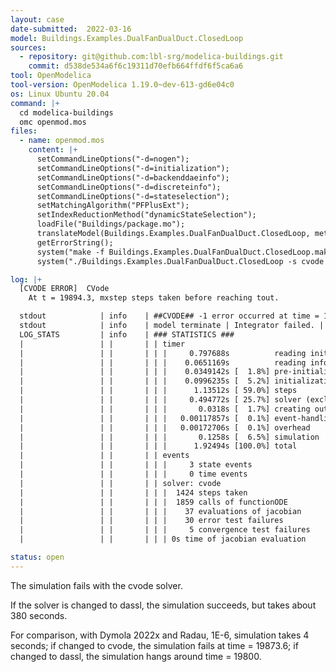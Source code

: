 ```yaml
---
layout: case
date-submitted:  2022-03-16
model: Buildings.Examples.DualFanDualDuct.ClosedLoop
sources:
  - repository: git@github.com:lbl-srg/modelica-buildings.git
    commit: d538de534a6f6c19311d70efb664ffdf6f5ca6a6
tool: OpenModelica
tool-version: OpenModelica 1.19.0~dev-613-gd6e04c0
os: Linux Ubuntu 20.04
command: |+
  cd modelica-buildings
  omc openmod.mos
files:
  - name: openmod.mos
    content: |+
      setCommandLineOptions("-d=nogen");
      setCommandLineOptions("-d=initialization");
      setCommandLineOptions("-d=backenddaeinfo");
      setCommandLineOptions("-d=discreteinfo");
      setCommandLineOptions("-d=stateselection");
      setMatchingAlgorithm("PFPlusExt");
      setIndexReductionMethod("dynamicStateSelection");
      loadFile("Buildings/package.mo");
      translateModel(Buildings.Examples.DualFanDualDuct.ClosedLoop, method="cvode", tolerance=1e-06, numberOfIntervals=500);
      getErrorString();
      system("make -f Buildings.Examples.DualFanDualDuct.ClosedLoop.makefile");
      system("./Buildings.Examples.DualFanDualDuct.ClosedLoop -s cvode -steps -cpu -lv LOG_STATS");

log: |+
  [CVODE ERROR]  CVode
    At t = 19894.3, mxstep steps taken before reaching tout.

  stdout            | info    | ##CVODE## -1 error occurred at time = 19894.3009912866
  stdout            | info    | model terminate | Integrator failed. | Simulation terminated at time 19894.3
  LOG_STATS         | info    | ### STATISTICS ###
  |                 | |       | | timer
  |                 | |       | | |     0.797688s          reading init.xml
  |                 | |       | | |    0.0651169s          reading info.xml
  |                 | |       | | |    0.0349142s [  1.8%] pre-initialization
  |                 | |       | | |    0.0996235s [  5.2%] initialization
  |                 | |       | | |      1.13512s [ 59.0%] steps
  |                 | |       | | |     0.494772s [ 25.7%] solver (excl. callbacks)
  |                 | |       | | |       0.0318s [  1.7%] creating output-file
  |                 | |       | | |   0.00117857s [  0.1%] event-handling
  |                 | |       | | |   0.00172706s [  0.1%] overhead
  |                 | |       | | |       0.1258s [  6.5%] simulation
  |                 | |       | | |      1.92494s [100.0%] total
  |                 | |       | | events
  |                 | |       | | |     3 state events
  |                 | |       | | |     0 time events
  |                 | |       | | solver: cvode
  |                 | |       | | |  1424 steps taken
  |                 | |       | | |  1859 calls of functionODE
  |                 | |       | | |    37 evaluations of jacobian
  |                 | |       | | |    30 error test failures
  |                 | |       | | |     5 convergence test failures
  |                 | |       | | | 0s time of jacobian evaluation

status: open
---
```


The simulation fails with the cvode solver.

<!--excerpt-->
If the solver is changed to dassl, the simulation succeeds, but takes
about 380 seconds.

For comparison, with Dymola 2022x and Radau, 1E-6, simulation takes 4 seconds;
if changed to cvode, the simulation fails at time = 19873.6;
if changed to dassl, the simulation hangs around time = 19800.
